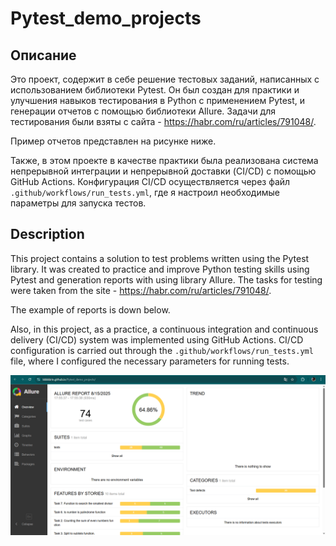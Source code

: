 # Pytest_demo_projects

## Описание 

Это проект, содержит в себе решение тестовых заданий, написанных с использованием библиотеки Pytest. 
Он был создан для практики и улучшения навыков тестирования в Python с применением Pytest, и генерации отчетов с помощью библиотеки Allure. 
Задачи для тестирования были взяты с сайта - https://habr.com/ru/articles/791048/.

Пример отчетов представлен на рисунке ниже.

Также, в этом проекте в качестве практики была реализована система непрерывной интеграции и непрерывной доставки (CI/CD) с помощью GitHub Actions.
Конфигурация CI/CD осуществляется через файл `.github/workflows/run_tests.yml`, где я настроил необходимые параметры для запуска тестов.


## Description

This project contains a solution to test problems written using the Pytest library. 
It was created to practice and improve Python testing skills using Pytest and generation reports with using library Allure.
The tasks for testing were taken from the site - https://habr.com/ru/articles/791048/.

The example of reports is down below.

Also, in this project, as a practice, a continuous integration and continuous delivery (CI/CD) system was implemented using GitHub Actions. 
CI/CD configuration is carried out through the `.github/workflows/run_tests.yml` file, where I configured the necessary parameters for running tests.

![img.png](report_example.png)